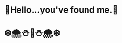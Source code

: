 # 👾Hello...you've found me.👾

# ❄️🌨️⛄🎄⛄🌨️❄️

[//]: # "[![Top Langs](https://github-readme-stats-git-main-snaphat.vercel.app/api/top-langs/?username=landwehrj&theme=radical&layout=compact)](https://github.com/anuraghazra/github-readme-stats)"
